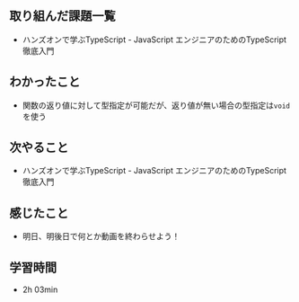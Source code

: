 ## 取り組んだ課題一覧
- ハンズオンで学ぶTypeScript - JavaScript エンジニアのためのTypeScript徹底入門
## わかったこと
- 関数の返り値に対して型指定が可能だが、返り値が無い場合の型指定は`void`を使う
## 次やること
- ハンズオンで学ぶTypeScript - JavaScript エンジニアのためのTypeScript徹底入門
## 感じたこと
- 明日、明後日で何とか動画を終わらせよう！
## 学習時間
- 2h 03min